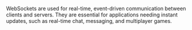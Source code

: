 WebSockets are used for real-time, event-driven communication between clients and servers. They are essential for applications needing instant updates, such as real-time chat, messaging, and multiplayer games.
